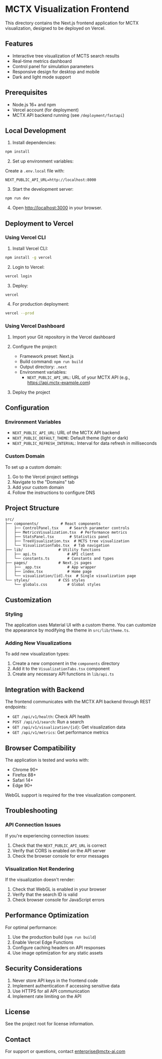 # MCTX Visualization Frontend

This directory contains the Next.js frontend application for MCTX visualization, designed to be deployed on Vercel.

## Features

- Interactive tree visualization of MCTS search results
- Real-time metrics dashboard
- Control panel for simulation parameters
- Responsive design for desktop and mobile
- Dark and light mode support

## Prerequisites

- Node.js 16+ and npm
- Vercel account (for deployment)
- MCTX API backend running (see `/deployment/fastapi`)

## Local Development

1. Install dependencies:

```bash
npm install
```

2. Set up environment variables:

Create a `.env.local` file with:

```
NEXT_PUBLIC_API_URL=http://localhost:8000
```

3. Start the development server:

```bash
npm run dev
```

4. Open [http://localhost:3000](http://localhost:3000) in your browser.

## Deployment to Vercel

### Using Vercel CLI

1. Install Vercel CLI:

```bash
npm install -g vercel
```

2. Login to Vercel:

```bash
vercel login
```

3. Deploy:

```bash
vercel
```

4. For production deployment:

```bash
vercel --prod
```

### Using Vercel Dashboard

1. Import your Git repository in the Vercel dashboard
2. Configure the project:
   - Framework preset: Next.js
   - Build command: `npm run build`
   - Output directory: `.next`
   - Environment variables:
     - `NEXT_PUBLIC_API_URL`: URL of your MCTX API (e.g., https://api.mctx-example.com)

3. Deploy the project

## Configuration

### Environment Variables

- `NEXT_PUBLIC_API_URL`: URL of the MCTX API backend
- `NEXT_PUBLIC_DEFAULT_THEME`: Default theme (light or dark)
- `NEXT_PUBLIC_REFRESH_INTERVAL`: Interval for data refresh in milliseconds

### Custom Domain

To set up a custom domain:

1. Go to the Vercel project settings
2. Navigate to the "Domains" tab
3. Add your custom domain
4. Follow the instructions to configure DNS

## Project Structure

```
src/
├── components/          # React components
│   ├── ControlPanel.tsx     # Search parameter controls
│   ├── MetricsVisualization.tsx  # Performance metrics
│   ├── StatsPanel.tsx       # Statistics panel
│   ├── TreeVisualization.tsx  # MCTS tree visualization
│   └── VisualizationTabs.tsx  # Tab navigation
├── lib/                # Utility functions
│   ├── api.ts              # API client
│   └── constants.ts        # Constants and types
├── pages/              # Next.js pages
│   ├── _app.tsx            # App wrapper
│   ├── index.tsx           # Home page
│   └── visualization/[id].tsx  # Single visualization page
└── styles/             # CSS styles
    └── globals.css         # Global styles
```

## Customization

### Styling

The application uses Material UI with a custom theme. You can customize the appearance by modifying the theme in `src/lib/theme.ts`.

### Adding New Visualizations

To add new visualization types:

1. Create a new component in the `components` directory
2. Add it to the `VisualizationTabs.tsx` component
3. Create any necessary API functions in `lib/api.ts`

## Integration with Backend

The frontend communicates with the MCTX API backend through REST endpoints:

- `GET /api/v1/health`: Check API health
- `POST /api/v1/search`: Run a search
- `GET /api/v1/visualization/{id}`: Get visualization data
- `GET /api/v1/metrics`: Get performance metrics

## Browser Compatibility

The application is tested and works with:

- Chrome 90+
- Firefox 88+
- Safari 14+
- Edge 90+

WebGL support is required for the tree visualization component.

## Troubleshooting

### API Connection Issues

If you're experiencing connection issues:

1. Check that the `NEXT_PUBLIC_API_URL` is correct
2. Verify that CORS is enabled on the API server
3. Check the browser console for error messages

### Visualization Not Rendering

If the visualization doesn't render:

1. Check that WebGL is enabled in your browser
2. Verify that the search ID is valid
3. Check browser console for JavaScript errors

## Performance Optimization

For optimal performance:

1. Use the production build (`npm run build`)
2. Enable Vercel Edge Functions
3. Configure caching headers on API responses
4. Use image optimization for any static assets

## Security Considerations

1. Never store API keys in the frontend code
2. Implement authentication if accessing sensitive data
3. Use HTTPS for all API communication
4. Implement rate limiting on the API

## License

See the project root for license information.

## Contact

For support or questions, contact enterprise@mctx-ai.com